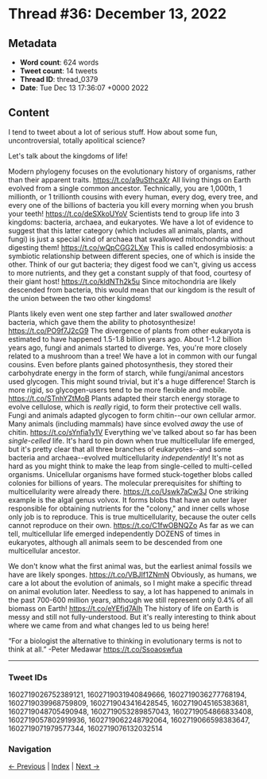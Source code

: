 # Thread #36: December 13, 2022

## Metadata
- **Word count**: 624 words
- **Tweet count**: 14 tweets
- **Thread ID**: thread_0379
- **Date**: Tue Dec 13 17:36:07 +0000 2022

## Content

I tend to tweet about a lot of serious stuff. How about some fun, uncontroversial, totally apolitical science?

Let's talk about the kingdoms of life!

Modern phylogeny focuses on the evolutionary history of organisms, rather than their apparent traits. https://t.co/a9uSthcaXr All living things on Earth evolved from a single common ancestor. Technically, you are 1,000th, 1 millionth, or 1 trillionth cousins with every human, every dog, every tree, and every one of the billions of bacteria you kill every morning when you brush your teeth! https://t.co/deSXkoUYoV Scientists tend to group life into 3 kingdoms: bacteria, archaea, and eukaryotes. We have a lot of evidence to suggest that this latter category (which includes all animals, plants, and fungi) is just a special kind of archaea that swallowed mitochondria without digesting them! https://t.co/wQpCGG2LXw This is called endosymbiosis: a symbiotic relationship between different species, one of which is inside the other. Think of our gut bacteria; they digest food we can't, giving us access to more nutrients, and they get a constant supply of that food, courtesy of their giant host! https://t.co/kldNTh2k5u Since mitochondria are likely descended from bacteria, this would mean that our kingdom is the result of the union between the two other kingdoms! 

Plants likely even went one step farther and later swallowed *another* bacteria, which gave them the ability to photosynthesize! https://t.co/PO9f7J2cG9 The divergence of plants from other eukaryota is estimated to have happened 1.5-1.8 billion years ago. About 1-1.2 billion years ago, fungi and animals started to diverge. Yes, you're more closely related to a mushroom than a tree! We have a lot in common with our fungal cousins. Even before plants gained photosynthesis, they stored their carbohydrate energy in the form of starch, while fungi/animal ancestors used glycogen. This might sound trivial, but it's a huge difference! Starch is more rigid, so glycogen-users tend to be more flexible and mobile. https://t.co/STnhYZtMoB Plants adapted their starch energy storage to evolve cellulose, which is *really* rigid, to form their protective cell walls. Fungi and animals adapted glycogen to form chitin--our own cellular armor. Many animals (including mammals) have since evolved *away* the use of chitin. https://t.co/sYnfia1y1V Everything we've talked about so far has been *single-celled* life. It's hard to pin down when true multicellular life emerged, but it's pretty clear that all three branches of eukaryotes--and some bacteria and archaea--evolved multicellularity *independently*! It's not as hard as you might think to make the leap from single-celled to multi-celled organisms. Unicellular organisms have formed stuck-together blobs called colonies for billions of years. The molecular prerequisites for shifting to multicellularity were already there. https://t.co/Uswk7aCw3J One striking example is the algal genus volvox. It forms blobs that have an outer layer responsible for obtaining nutrients for the "colony," and inner cells whose only job is to reproduce. This is true multicellularity, because the outer cells cannot reproduce on their own. https://t.co/C1fwOBNQZo As far as we can tell, multicellular life emerged independently DOZENS of times in eukaryotes, although all animals seem to be descended from one multicellular ancestor.

We don't know what the first animal was, but the earliest animal fossils we have are likely sponges. https://t.co/VBJIf1ZNmN Obviously, as humans, we care a lot about the evolution of animals, so I might make a specific thread on animal evolution later. Needless to say, a lot has happened to animals in the past 700-600 million years, although we still represent only 0.4% of all biomass on Earth! https://t.co/eYEfjd7AIh The history of life on Earth is messy and still not fully-understood. But it's really interesting to think about where we came from and what changes led to us being here!

“For a biologist the alternative to thinking in evolutionary terms is not to think at all.”
-Peter Medawar https://t.co/Ssoaoswfua

---

### Tweet IDs
1602719026752389121, 1602719031940849666, 1602719036277768194, 1602719039968759809, 1602719043416428545, 1602719045165383681, 1602719048705490948, 1602719053289857043, 1602719054866833408, 1602719057802919936, 1602719062248792064, 1602719066598383647, 1602719071979577344, 1602719076132032514

### Navigation
[← Previous](#035) | [Index](index.md) | [Next →](#037)

